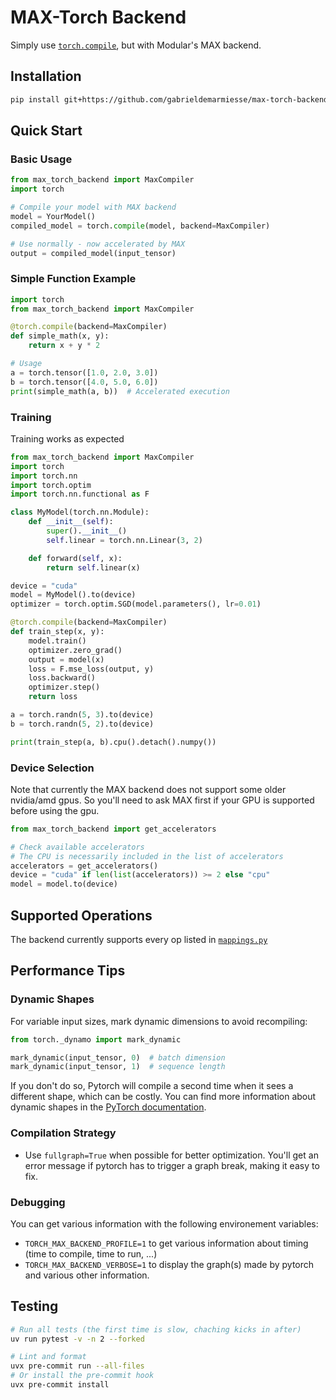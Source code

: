 # MAX-Torch Backend

Simply use [`torch.compile`](https://docs.pytorch.org/tutorials/intermediate/torch_compile_tutorial.html), but with Modular's MAX backend.

## Installation

```bash
pip install git+https://github.com/gabrieldemarmiesse/max-torch-backend.git
```

## Quick Start

### Basic Usage

```python
from max_torch_backend import MaxCompiler
import torch

# Compile your model with MAX backend
model = YourModel()
compiled_model = torch.compile(model, backend=MaxCompiler)

# Use normally - now accelerated by MAX
output = compiled_model(input_tensor)
```

### Simple Function Example

```python
import torch
from max_torch_backend import MaxCompiler

@torch.compile(backend=MaxCompiler)
def simple_math(x, y):
    return x + y * 2

# Usage
a = torch.tensor([1.0, 2.0, 3.0])
b = torch.tensor([4.0, 5.0, 6.0])
print(simple_math(a, b))  # Accelerated execution
```

### Training

Training works as expected 

```python
from max_torch_backend import MaxCompiler
import torch
import torch.nn
import torch.optim
import torch.nn.functional as F

class MyModel(torch.nn.Module):
    def __init__(self):
        super().__init__()
        self.linear = torch.nn.Linear(3, 2)

    def forward(self, x):
        return self.linear(x)

device = "cuda"
model = MyModel().to(device)
optimizer = torch.optim.SGD(model.parameters(), lr=0.01)

@torch.compile(backend=MaxCompiler)
def train_step(x, y):
    model.train()
    optimizer.zero_grad()
    output = model(x)
    loss = F.mse_loss(output, y)
    loss.backward()
    optimizer.step()
    return loss

a = torch.randn(5, 3).to(device)
b = torch.randn(5, 2).to(device)

print(train_step(a, b).cpu().detach().numpy())
```

### Device Selection

Note that currently the MAX backend does not support some older nvidia/amd gpus.
So you'll need to ask MAX first if your GPU is supported before 
using the gpu.

```python
from max_torch_backend import get_accelerators

# Check available accelerators
# The CPU is necessarily included in the list of accelerators
accelerators = get_accelerators()
device = "cuda" if len(list(accelerators)) >= 2 else "cpu"
model = model.to(device)
```


## Supported Operations

The backend currently supports every op listed in [`mappings.py`](https://github.com/gabrieldemarmiesse/max-torch-backend/blob/main/max_torch_backend/mappings.py)

## Performance Tips

### Dynamic Shapes
For variable input sizes, mark dynamic dimensions to avoid recompiling:

```python
from torch._dynamo import mark_dynamic

mark_dynamic(input_tensor, 0)  # batch dimension
mark_dynamic(input_tensor, 1)  # sequence length
```

If you don't do so, Pytorch will compile a second time when it sees a different shape, which can be costly.
You can find more information about dynamic shapes in the [PyTorch documentation](https://docs.pytorch.org/docs/stable/torch.compiler_dynamic_shapes.html).

### Compilation Strategy
- Use `fullgraph=True` when possible for better optimization. You'll get an error message if 
  pytorch has to trigger a graph break, making it easy to fix.

### Debugging
You can get various information with the following environement variables:
* `TORCH_MAX_BACKEND_PROFILE=1` to get various information about timing (time to compile, time to run, ...)
* `TORCH_MAX_BACKEND_VERBOSE=1` to display the graph(s) made by pytorch and various other information.

## Testing

```bash
# Run all tests (the first time is slow, chaching kicks in after)
uv run pytest -v -n 2 --forked

# Lint and format
uvx pre-commit run --all-files
# Or install the pre-commit hook
uvx pre-commit install
```
